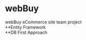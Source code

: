 # webBuy
webBuy eCommerce site team project <br />
**Entity Framework <br />
**DB First Approach <br />
